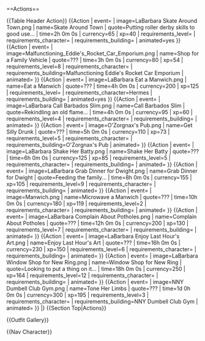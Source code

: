 ==Actions==
<!--[[/Event Actions | Event Actions]]-->
{{Table Header Action}}
{{Action
| event=
| image=LaBarbara Skate Around Town.png
| name=Skate Around Town
| quote=Putting roller derby skills to good use...
| time=2h 0m 0s
| currency=65
| xp=40
| requirements_level=
| requirements_character=
| requirements_building=
| animated=yes
}}
{{Action
| event=
| image=Malfunctioning_Eddie's_Rocket_Car_Emporium.png
| name=Shop for a Family Vehicle
| quote=???
| time=3h 0m 0s
| currency=80
| xp=54
| requirements_level=8
| requirements_character=
| requirements_building=Malfunctioning Eddie's Rocket Car Emporium
| animated=
}}
{{Action
| event=
| image=LaBarbara Eat a Manwich.png
| name=Eat a Manwich
| quote=???
| time=4h 0m 0s
| currency=200
| xp=125
| requirements_level=
| requirements_character=Hermes
| requirements_building=
| animated=yes
}}
{{Action
| event=
| image=LaBarbara Call Barbados Slim.png
| name=Call Barbados Slim
| quote=Rekindling an old flame...
| time=4h 0m 0s
| currency=95
| xp=60
| requirements_level=4
| requirements_character=
| requirements_building=
| animated=
}}
{{Action
| event=
| image=O'Zorgnax's Pub.png
| name=Get Silly Drunk
| quote=???
| time=5h 0m 0s
| currency=110
| xp=73
| requirements_level=5
| requirements_character=
| requirements_building=O'Zorgnax's Pub
| animated=
}}
{{Action
| event=
| image=LaBarbara Shake Her Batty.png
| name=Shake Her Batty
| quote=???
| time=6h 0m 0s
| currency=125
| xp=85
| requirements_level=5
| requirements_character=
| requirements_building=
| animated=
}}
{{Action
| event=
| image=LaBarbara Grab Dinner for Dwight.png
| name=Grab Dinner for Dwight
| quote=Feeding the family...
| time=8h 0m 0s
| currency=155
| xp=105
| requirements_level=9
| requirements_character=
| requirements_building=
| animated=
}}
{{Action
| event=
| image=Manwich.png
| name=Microwave a Manwich
| quote=???
| time=10h 0m 0s
| currency=180
| xp=119
| requirements_level=2
| requirements_character=
| requirements_building=
| animated=
}}
{{Action
| event=
| image=LaBarbara Complain About Potholes.png
| name=Complain About Potholes
| quote=???
| time=12h 0m 0s
| currency=200
| xp=130
| requirements_level=7
| requirements_character=
| requirements_building=
| animated=
}}
{{Action
| event=
| image=LaBarbara Enjoy Last Hour's Art.png
| name=Enjoy Last Hour's Art
| quote=???
| time=16h 0m 0s
| currency=230
| xp=150
| requirements_level=6
| requirements_character=
| requirements_building=
| animated=
}}
{{Action
| event=
| image=LaBarbara Window Shop for New Ring.png
| name=Window Shop for New Ring
| quote=Looking to put a thing on it...
| time=18h 0m 0s
| currency=250
| xp=164
| requirements_level=12
| requirements_character=
| requirements_building=
| animated=
}}
{{Action
| event=
| image=NNY Dumbell Club Gym.png
| name=Tone Her Limbs
| quote=???
| time=1d 0h 0m 0s
| currency=300
| xp=195
| requirements_level=3
| requirements_character=
| requirements_building=NNY Dumbell Club Gym
| animated=
}}
|}
{{Section Top|Actions}}

{{Outfit Gallery}}

{{Nav Character}}
